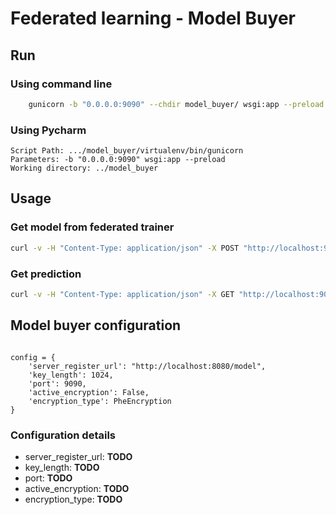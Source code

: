 # Federated learning - Model Buyer

## Run

### Using command line
``` bash
    gunicorn -b "0.0.0.0:9090" --chdir model_buyer/ wsgi:app --preload
``` 


### Using Pycharm

	Script Path: .../model_buyer/virtualenv/bin/gunicorn
	Parameters: -b "0.0.0.0:9090" wsgi:app --preload
	Working directory: ../model_buyer


## Usage 
 
### Get model from federated trainer

``` bash
curl -v -H "Content-Type: application/json" -X POST "http://localhost:9090/model"
```

### Get prediction

``` bash
curl -v -H "Content-Type: application/json" -X GET "http://localhost:9090/predict"
```



## Model buyer configuration

``` python3

config = {
    'server_register_url': "http://localhost:8080/model",
    'key_length': 1024,
    'port': 9090,
    'active_encryption': False,
    'encryption_type': PheEncryption
}
```

### Configuration details

- server_register_url: __TODO__
- key_length: __TODO__
- port: __TODO__
- active_encryption: __TODO__
- encryption_type: __TODO__